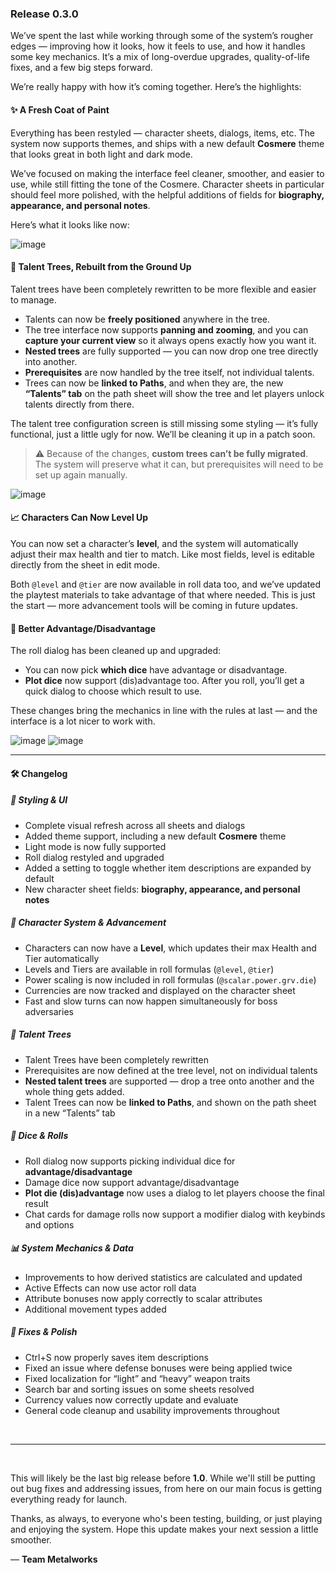 ### Release 0.3.0

We’ve spent the last while working through some of the system’s rougher edges — improving how it looks, how it feels to use, and how it handles some key mechanics. It’s a mix of long-overdue upgrades, quality-of-life fixes, and a few big steps forward.

We’re really happy with how it’s coming together. Here’s the highlights:

#### ✨ A Fresh Coat of Paint

Everything has been restyled — character sheets, dialogs, items, etc. The system now supports themes, and ships with a new default **Cosmere** theme that looks great in both light and dark mode. 

We’ve focused on making the interface feel cleaner, smoother, and easier to use, while still fitting the tone of the Cosmere. Character sheets in particular should feel more polished, with the helpful additions of fields for **biography, appearance, and personal notes**.

Here’s what it looks like now:

![image](https://github.com/user-attachments/assets/0c571e32-44f6-4a2c-b589-0cd8d888be22)

#### 🌿 Talent Trees, Rebuilt from the Ground Up

Talent trees have been completely rewritten to be more flexible and easier to manage.

- Talents can now be **freely positioned** anywhere in the tree.
- The tree interface now supports **panning and zooming**, and you can **capture your current view** so it always opens exactly how you want it.
- **Nested trees** are fully supported — you can now drop one tree directly into another.
- **Prerequisites** are now handled by the tree itself, not individual talents.
- Trees can now be **linked to Paths**, and when they are, the new **“Talents” tab** on the path sheet will show the tree and let players unlock talents directly from there.

The talent tree configuration screen is still missing some styling — it’s fully functional, just a little ugly for now. We’ll be cleaning it up in a patch soon.

> ⚠️ Because of the changes, **custom trees can’t be fully migrated**. The system will preserve what it can, but prerequisites will need to be set up again manually.

![image](https://github.com/user-attachments/assets/dfcef74a-7170-4a27-b7a8-25359f71c42e)

#### 📈 Characters Can Now Level Up

You can now set a character’s **level**, and the system will automatically adjust their max health and tier to match. Like most fields, level is editable directly from the sheet in edit mode.

Both `@level` and `@tier` are now available in roll data too, and we’ve updated the playtest materials to take advantage of that where needed. This is just the start — more advancement tools will be coming in future updates.

#### 🎲 Better Advantage/Disadvantage

The roll dialog has been cleaned up and upgraded:

- You can now pick **which dice** have advantage or disadvantage.
- **Plot dice** now support (dis)advantage too. After you roll, you’ll get a quick dialog to choose which result to use.

These changes bring the mechanics in line with the rules at last — and the interface is a lot nicer to work with.

![image](https://github.com/user-attachments/assets/34f027ab-acc4-4100-9f51-70b02382b02d)
![image](https://github.com/user-attachments/assets/69491f23-4e14-42d6-a703-c9c1e83743ef)

---

#### 🛠 Changelog

##### 💄 Styling & UI
- Complete visual refresh across all sheets and dialogs  
- Added theme support, including a new default **Cosmere** theme  
- Light mode is now fully supported  
- Roll dialog restyled and upgraded  
- Added a setting to toggle whether item descriptions are expanded by default  
- New character sheet fields: **biography, appearance, and personal notes**

##### 🧬 Character System & Advancement
- Characters can now have a **Level**, which updates their max Health and Tier automatically  
- Levels and Tiers are available in roll formulas (`@level`, `@tier`)  
- Power scaling is now included in roll formulas (`@scalar.power.grv.die`) 
- Currencies are now tracked and displayed on the character sheet   
- Fast and slow turns can now happen simultaneously for boss adversaries  

##### 🌳 Talent Trees
- Talent Trees have been completely rewritten  
- Prerequisites are now defined at the tree level, not on individual talents  
- **Nested talent trees** are supported — drop a tree onto another and the whole thing gets added.  
- Talent Trees can now be **linked to Paths**, and shown on the path sheet in a new “Talents” tab     

##### 🎲 Dice & Rolls
- Roll dialog now supports picking individual dice for **advantage/disadvantage**  
- Damage dice now support advantage/disadvantage
- **Plot die (dis)advantage** now uses a dialog to let players choose the final result  
- Chat cards for damage rolls now support a modifier dialog with keybinds and options  

##### 📊 System Mechanics & Data
- Improvements to how derived statistics are calculated and updated  
- Active Effects can now use actor roll data  
- Attribute bonuses now apply correctly to scalar attributes  
- Additional movement types added    

##### 🐛 Fixes & Polish
- Ctrl+S now properly saves item descriptions
- Fixed an issue where defense bonuses were being applied twice
- Fixed localization for “light” and “heavy” weapon traits  
- Search bar and sorting issues on some sheets resolved  
- Currency values now correctly update and evaluate  
- General code cleanup and usability improvements throughout 

<br>

---  

<br>

This will likely be the last big release before **1.0**. While we'll still be putting out bug fixes and addressing issues, from here on our main focus is getting everything ready for launch.

Thanks, as always, to everyone who's been testing, building, or just playing and enjoying the system. Hope this update makes your next session a little smoother.

— **Team Metalworks**